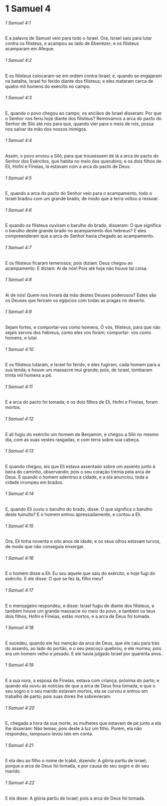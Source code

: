 # 1 Samuel 4

###### 1 Samuel 4:1

E a palavra de Samuel veio para todo o Israel. Ora, Israel saiu para lutar contra os filisteus, e acampou ao lado de Ebenézer; e os filisteus acamparam em Afeque.

###### 1 Samuel 4:2

E os filisteus colocaram-se em ordem contra Israel; e, quando se engajaram na batalha, Israel foi ferido diante dos filisteus; e eles mataram cerca de quatro mil homens do exército no campo.

###### 1 Samuel 4:3

E, quando o povo chegou ao campo, os anciãos de Israel disseram: Por que o Senhor nos feriu hoje diante dos filisteus? Removamos a arca do pacto do Senhor de Siló até nós para que, quando vier para o meio de nós, possa nos salvar da mão dos nossos inimigos.

###### 1 Samuel 4:4

Assim, o povo enviou a Siló, para que trouxessem de lá a arca do pacto do Senhor dos Exércitos, que habita no meio dos querubins; e os dois filhos de Eli, Hofni e Fineias, lá estavam com a arca do pacto de Deus.

###### 1 Samuel 4:5

E, quando a arca do pacto do Senhor veio para o acampamento, todo o Israel bradou com um grande brado, de modo que a terra voltou a ressoar.

###### 1 Samuel 4:6

E quando os filisteus ouviram o barulho do brado, disseram: O que significa o barulho deste grande brado no acampamento dos hebreus? E eles compreenderam que a arca do Senhor havia chegado ao acampamento.

###### 1 Samuel 4:7

E os filisteus ficaram temerosos; pois diziam: Deus chegou ao acampamento. E diziam: Ai de nós! Pois até hoje não houve tal coisa.

###### 1 Samuel 4:8

Ai de nós! Quem nos livrará da mão destes Deuses poderosos? Estes são os Deuses que feriram os egípcios com todas as pragas no deserto.

###### 1 Samuel 4:9

Sejam fortes, e comportai-vos como homens, Ó vós, filisteus, para que não sejais servos dos hebreus, como eles vos foram; comportai- vos como homens, e lutai.

###### 1 Samuel 4:10

E os filisteus lutaram, e Israel foi ferido, e eles fugiram, cada homem para a sua tenda; e houve um massacre mui grande; pois, de Israel, tombaram trinta mil homens a pé.

###### 1 Samuel 4:11

E a arca do pacto foi tomada; e os dois filhos de Eli, Hofni e Fineias, foram mortos.

###### 1 Samuel 4:12

E ali fugiu do exército um homem de Benjamim, e chegou a Siló no mesmo dia, com as suas vestes rasgadas, e com terra sobre sua cabeça.

###### 1 Samuel 4:13

E quando chegou, eis que Eli estava assentado sobre um assento junto à beira do caminho, observando; pois o seu coração tremia pela arca de Deus. E quando o homem adentrou a cidade, e a ela anunciou, toda a cidade irrompeu em brados.

###### 1 Samuel 4:14

E, quando Eli ouviu o barulho do brado, disse: O que significa o barulho deste tumulto? E o homem entrou apressadamente, e contou a Eli.

###### 1 Samuel 4:15

Ora, Eli tinha noventa e oito anos de idade; e os seus olhos estavam turvos, de modo que não conseguia enxergar.

###### 1 Samuel 4:16

E o homem disse a Eli: Eu sou aquele que saiu do exército, e hoje fugi do exército. E ele disse: O que se fez lá, filho meu?

###### 1 Samuel 4:17

E o mensageiro respondeu, e disse: Israel fugiu de diante dos filisteus, e também houve um grande massacre no meio do povo, e também os teus dois filhos, Hofni e Fineias, estão mortos, e a arca de Deus foi tomada.

###### 1 Samuel 4:18

E sucedeu, quando ele fez menção da arca de Deus, que ele caiu para trás do assento, ao lado do portão, e o seu pescoço quebrou, e ele morreu; pois era um homem velho e pesado. E ele havia julgado Israel por quarenta anos.

###### 1 Samuel 4:19

E a sua nora, a esposa de Fineias, estava com criança, próxima do parto; e quando ela ouviu as notícias de que a arca de Deus fora tomada, e que o seu sogro e o seu marido estavam mortos, ela se curvou e entrou em trabalho de parto; pois suas dores lhe sobrevieram.

###### 1 Samuel 4:20

E, chegada a hora da sua morte, as mulheres que estavam de pé junto a ela lhe disseram: Não temas; pois deste à luz um filho. Porém, ela não respondeu, tampouco levou isto em conta.

###### 1 Samuel 4:21

E ela deu ao filho o nome de Icabô, dizendo: A glória partiu de Israel; porque a arca de Deus foi tomada, e por causa do seu sogro e do seu marido.

###### 1 Samuel 4:22

E ela disse: A glória partiu de Israel; pois a arca de Deus foi tomada.

